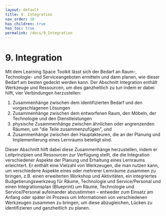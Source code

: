 ```yaml
---
layout: default
title: 9. Integration
nav_order: 10
has_children: true
has_toc: true
permalink: /docs/9_Integration
---
```


# 9. Integration

Mit dem Learning Space Toolkit lässt sich der Bedarf an Raum-,
Technologie- und Serviceangeboten ermitteln und dann planen, wie dieser
Bedarf am besten gedeckt werden kann. Der Abschnitt Integration enthält
Werkzeuge und Ressourcen, um dies ganzheitlich zu tun indem er dabei
hilft, vier Verbindungen herzustellen:
1. Zusammenhänge zwischen dem
identifizierten Bedarf und den vorgeschlagenen Lösungen
2. Zusammenhänge zwischen dem entworfenen Raum, den Möbeln, der Technologie
und den Dienstleistungen
3. physische Zusammenhänge zwischen ähnlichen oder angrenzenden Räumen, um "die Teile zusammenzufügen", und
4. Zusammenhänge zwischen den Hauptakteuren, die an der Planung und
Implementierung eines Lernraums beteiligt sind.

Dieser Abschnitt hilft dabei diese Zusammenhänge herzustellen, indem er
Leitprinzipien und Ressourcen zur Verfügung stellt, die die Integration
verschiedener Aspekte der Planung und Erhaltung eines Lernraums
erleichtert. Er enthält eine Vielzahl von Werkzeugen, die man nutzen
kann, um verschiedene Aspekte eines oder mehrerer Lernräume zusammen zu
bringen, z.B. einen erweiterten Workshop und Aktivitäten, ein
integriertes Budgetierungswerkzeug für Räume, Technologie und
Service/Personal und einen Integrationsplan (Blueprint) um Räume,
Technologie und Service/Personal aufeinander abzustimmen – entweder zum
Einsatz am Anfang oder später im Prozess um Informationen von
verschiedenen Werkzeugen zusammen zu bringen, um diese abzugleichen,
Lücken zu identifizieren und ganzheitlich zu planen.
